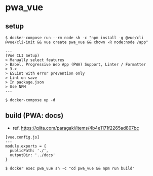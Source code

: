 # pwa_vue

## setup

```
$ docker-compose run --rm node sh -c "npm install -g @vue/cli @vue/cli-init && vue create pwa_vue && chown -R node:node /app"

---
(Vue CLI Setup)
> Manually select features
> Babel, Progressive Web App (PWA) Support, Linter / Formatter
> 3.x
> ESLint with error prevention only
> Lint on save
> In package.json
> Use NPM
---

$ docker-compose up -d
```

## build (PWA: docs)

- ref. https://qiita.com/paragaki/items/4b4e1171f2265ad807bc

```
[vue.config.js]
---
module.exports = {
  publicPath: './',
  outputDir: '../docs'
}
```

```
$ docker exec pwa_vue sh -c "cd pwa_vue && npm run build"
```
